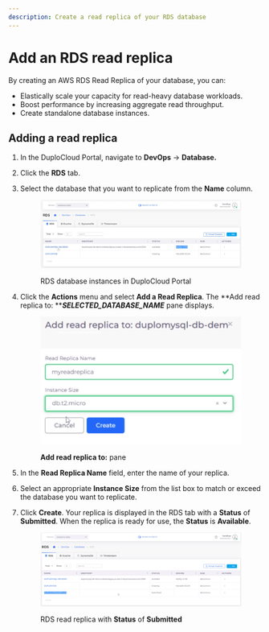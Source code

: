 ```yaml
---
description: Create a read replica of your RDS database
---
```


# Add an RDS read replica

By creating an AWS RDS Read Replica of your database, you can:

* Elastically scale your capacity for read-heavy database workloads.
* Boost performance by increasing aggregate read throughput.
* Create standalone database instances.

## Adding a read replica

1. In the DuploCloud Portal, navigate to **DevOps** -> **Database.**
2. Click the **RDS** tab.
3.  Select the database that you want to replicate from the **Name** column.

    <figure><img src="../../../../../.gitbook/assets/RDSRR_1.png" alt=""><figcaption><p>RDS database instances in DuploCloud Portal</p></figcaption></figure>
4.  Click the **Actions** menu and select **Add a Read Replica**. The **Add read replica to: **_**SELECTED\_DATABASE\_NAME**_ pane displays.

    <figure><img src="../../../../../.gitbook/assets/RDSRR_2.png" alt=""><figcaption><p><strong>Add read replica to:</strong> pane</p></figcaption></figure>
5. In the **Read Replica Name** field, enter the name of your replica.
6. Select an appropriate **Instance Size** from the list box to match or exceed the database you want to replicate.
7.  Click **Create**. Your replica is displayed in the RDS tab with a **Status** of **Submitted**. When the replica is ready for use, the **Status** is **Available**.

    <figure><img src="../../../../../.gitbook/assets/RDSRR_3.png" alt=""><figcaption><p>RDS read replica with <strong>Status</strong> of <strong>Submitted</strong></p></figcaption></figure>
